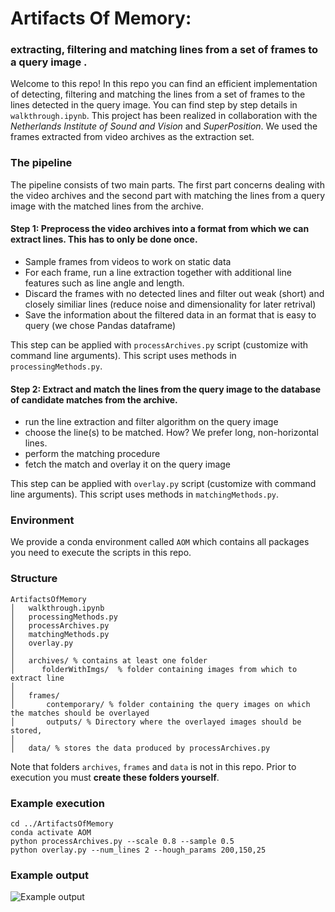 # Artifacts Of Memory: 
### extracting, filtering and matching lines from a set of frames to a query image .

Welcome to this repo! In this repo you can find an efficient implementation of detecting, filtering and matching the lines from a set of frames to the lines detected in the query image.
You can find step by step details in ``walkthrough.ipynb``. This project has been realized in collaboration with the *Netherlands Institute of Sound and Vision* and *SuperPosition*. We used the frames extracted from video archives as the extraction set. 

### The pipeline
The pipeline consists of two main parts. The first part concerns dealing with the video archives and the second part with matching the lines from a query image with the matched lines from the archive.


#### **Step 1**: Preprocess the video archives into a format from which we can extract lines. This has to only be done once.
- Sample frames from videos to work on static data
- For each frame, run a line extraction together with additional line features such as line angle and length.
- Discard the frames with no detected lines and filter out weak (short) and closely similiar lines (reduce noise and dimensionality for later retrival)
- Save the information about the filtered data in an format that is easy to query (we chose Pandas dataframe)

This step can be applied with ``processArchives.py`` script (customize with command line arguments). This script uses methods in ``processingMethods.py``.
#### **Step 2**: Extract and match the lines from the query image to the database of candidate matches from the archive.
- run the line extraction and filter algorithm on the query image
- choose the line(s) to be matched. How? We prefer long, non-horizontal lines.
- perform the matching procedure
- fetch the match and overlay it on the query image

This step can be applied with ``overlay.py`` script (customize with command line arguments). This script uses methods in ``matchingMethods.py``.

### Environment 
We provide a conda environment called ``AOM`` which contains all packages you need to execute the scripts in this repo.

### Structure
```
ArtifactsOfMemory
│   walkthrough.ipynb
│   processingMethods.py
│   processArchives.py
│   matchingMethods.py
│   overlay.py
│   
│   archives/ % contains at least one folder
│      folderWithImgs/  % folder containing images from which to extract line
│   
│   frames/ 
│       contemporary/ % folder containing the query images on which the matches should be overlayed
│       outputs/ % Directory where the overlayed images should be stored, 
│
│   data/ % stores the data produced by processArchives.py
```
Note that folders ``archives``, ``frames`` and ``data`` is not in this repo. Prior to execution you must **create these folders yourself**.
### Example execution
```
cd ../ArtifactsOfMemory
conda activate AOM
python processArchives.py --scale 0.8 --sample 0.5 
python overlay.py --num_lines 2 --hough_params 200,150,25
```
### Example output
![Example output](https://github.com/blazejmanczak/ArtifactsOfMemory/blob/master/example_out.png)
